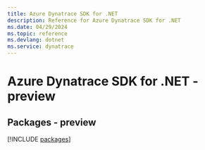 ```yaml
---
title: Azure Dynatrace SDK for .NET
description: Reference for Azure Dynatrace SDK for .NET
ms.date: 04/29/2024
ms.topic: reference
ms.devlang: dotnet
ms.service: dynatrace
---
```

# Azure Dynatrace SDK for .NET - preview
## Packages - preview
[!INCLUDE [packages](dynatrace-index.md)]